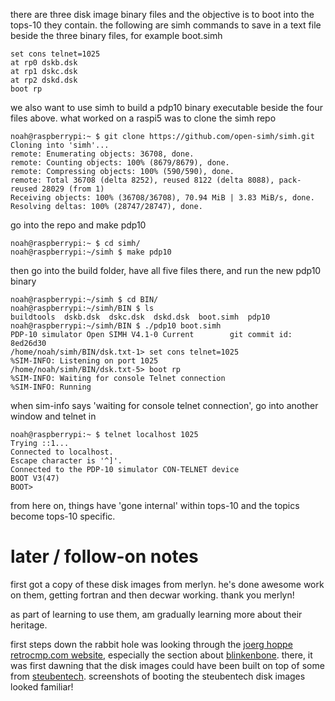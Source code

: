 there are three disk image binary files and the objective is to boot into the tops-10 they contain. the following are simh commands to save in a text file beside the three binary files, for example boot.simh

    set cons telnet=1025
    at rp0 dskb.dsk
    at rp1 dskc.dsk
    at rp2 dskd.dsk
    boot rp

we also want to use simh to build a pdp10 binary executable beside the four files above. what worked on a raspi5 was to clone the simh repo

    noah@raspberrypi:~ $ git clone https://github.com/open-simh/simh.git
    Cloning into 'simh'...
    remote: Enumerating objects: 36708, done.
    remote: Counting objects: 100% (8679/8679), done.
    remote: Compressing objects: 100% (590/590), done.
    remote: Total 36708 (delta 8252), reused 8122 (delta 8088), pack-reused 28029 (from 1)
    Receiving objects: 100% (36708/36708), 70.94 MiB | 3.83 MiB/s, done.
    Resolving deltas: 100% (28747/28747), done.

go into the repo and make pdp10

    noah@raspberrypi:~ $ cd simh/
    noah@raspberrypi:~/simh $ make pdp10

then go into the build folder, have all five files there, and run the new pdp10 binary

    noah@raspberrypi:~/simh $ cd BIN/
    noah@raspberrypi:~/simh/BIN $ ls
    buildtools  dskb.dsk  dskc.dsk  dskd.dsk  boot.simh  pdp10
    noah@raspberrypi:~/simh/BIN $ ./pdp10 boot.simh
    PDP-10 simulator Open SIMH V4.1-0 Current        git commit id: 8ed26d30
    /home/noah/simh/BIN/dsk.txt-1> set cons telnet=1025
    %SIM-INFO: Listening on port 1025
    /home/noah/simh/BIN/dsk.txt-5> boot rp
    %SIM-INFO: Waiting for console Telnet connection
    %SIM-INFO: Running

when sim-info says 'waiting for console telnet connection', go into another window and telnet in

    noah@raspberrypi:~ $ telnet localhost 1025
    Trying ::1...
    Connected to localhost.
    Escape character is '^]'.
    Connected to the PDP-10 simulator CON-TELNET device
    BOOT V3(47)
    BOOT>

from here on, things have 'gone internal' within tops-10 and the topics become tops-10 specific.

# later / follow-on notes

first got a copy of these disk images from merlyn. he's done awesome work on them, getting fortran and then decwar working. thank you merlyn!

as part of learning to use them, am gradually learning more about their heritage. 

first steps down the rabbit hole was looking through the [joerg hoppe](https://retrocmp.com/impressum) [retrocmp.com website](https://retrocmp.com/), especially the section about [blinkenbone](https://retrocmp.com/projects/blinkenbone/simulated-panels). there, it was first dawning that the disk images could have been built on top of some from [steubentech](https://steubentech.com/~talon/pdp10/). screenshots of booting the steubentech disk images looked familiar!

